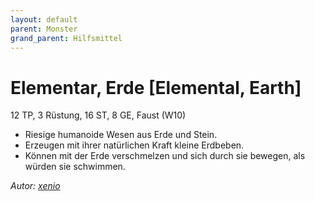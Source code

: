 ```yaml
---
layout: default
parent: Monster
grand_parent: Hilfsmittel
---
```


# Elementar, Erde [Elemental, Earth]
12 TP, 3 Rüstung, 16 ST, 8 GE, Faust (W10)
- Riesige humanoide Wesen aus Erde und Stein.
- Erzeugen mit ihrer natürlichen Kraft kleine Erdbeben.
- Können mit der Erde verschmelzen und sich durch sie bewegen, als würden sie schwimmen.

*Autor: [xenio](https://xenioinabottle.blogspot.com)*
